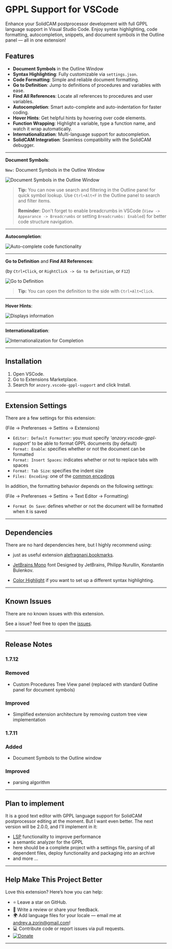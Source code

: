 # GPPL Support for VSCode

Enhance your SolidCAM postprocessor development with full GPPL language support in Visual Studio Code. Enjoy syntax highlighting, code formatting, autocompletion, snippets, and document symbols in the Outline panel — all in one extension!

## Features

- **Document Symbols** in the Outline Window
- **Syntax Highlighting**: Fully customizable via `settings.json`.
- **Code Formatting**: Simple and reliable document formatting.
- **Go to Definition**: Jump to definitions of procedures and variables with ease.
- **Find All References**: Locate all references to procedures and user variables.
- **Autocompletion**: Smart auto-complete and auto-indentation for faster coding.
- **Hover Hints**: Get helpful hints by hovering over code elements.
- **Function Wrapping**: Highlight a variable, type a function name, and watch it wrap automatically.
- **Internationalization**: Multi-language support for autocompletion.
- **SolidCAM Integration**: Seamless compatibility with the SolidCAM debugger.

---

**Document Symbols**:

`New:` Document Symbols in the Outline Window

![Document Symbols in the Outline Window](https://github.com/anzory/vscode-gppl-support/blob/master/images/screens/documentSymbols.png?raw=true)

> **Tip:** You can now use search and filtering in the Outline panel for quick symbol lookup. Use `Ctrl+Alt+F` in the Outline panel to search and filter items.
>
> **Reminder:** Don't forget to enable breadcrumbs in VSCode (`View -> Appearance -> Breadcrumbs` or setting `Breadcrumbs: Enabled`) for better code structure navigation.

---

**Autocompletion**:

![Auto-complete code functionality](https://github.com/anzory/vscode-gppl-support/blob/master/images/screens/auto-complete-functionality.gif?raw=true)

---

**Go to Definition** and **Find All References**:

(by `Ctrl+Click`, or `RightClick -> Go to Definition`, or `F12`)

![Go to Definition](https://github.com/anzory/vscode-gppl-support/blob/master/images/screens/goto-definition.gif?raw=true)

> **Tip:** You can open the definition to the side with `Ctrl+Alt+Click`.

---

**Hover Hints**:

![Displays information](https://github.com/anzory/vscode-gppl-support/blob/master/images/screens/info-when-hover.gif?raw=true)

---

**Internationalization**:

![Internationalization for Completion](https://github.com/anzory/vscode-gppl-support/blob/master/images/screens/internationalization.gif?raw=true)

---

## Installation

1. Open VSCode.
2. Go to Extensions Marketplace.
3. Search for `anzory.vscode-gppl-support` and click Install.

---

## Extension Settings

There are a few settings for this extension:

(File -> Preferenses -> Settins -> Extensions)

- `Editor: Default Formatter`: you must specify _'anzory.vscode-gppl-support'_ to be able to format GPPL documents (by default)
- `Format: Enable`: specifies whether or not the document can be formatted
- `Format: Insert Spaces`: indicates whether or not to replace tabs with spaces
- `Format: Tab Size`: specifies the indent size
- `Files: Encoding`: one of the [common encodings](https://en.wikipedia.org/wiki/Character_encoding#Common_character_encodings)

In addition, the formatting behavior depends on the following settings:

(File -> Preferenses -> Settins -> Text Editor -> Formatting)

- `Format On Save`: defines whether or not the document will be formatted when it is saved

---

## Dependencies

There are no hard dependencies here, but I highly recommend using:

- just as useful extension [alefragnani.bookmarks](https://marketplace.visualstudio.com/items?itemName=alefragnani.bookmarks).

- [JetBrains Mono](https://fonts.google.com/specimen/JetBrains+Mono?preview.text_type=custom) font Designed by JetBrains, Philipp Nurullin, Konstantin Bulenkov.

- [Color Highlight](https://marketplace.visualstudio.com/items?itemName=naumovs.color-highlight) if you want to set up a different syntax highlighting.

---

## Known Issues

There are no known issues with this extension.

See a issue? feel free to open the [issues](https://github.com/anzory/vscode-gppl-support/issues/new/choose).

---

## Release Notes

### 1.7.12

### Removed

- Custom Procedures Tree View panel (replaced with standard Outline panel for document symbols)

### Improved

- Simplified extension architecture by removing custom tree view implementation

### 1.7.11

### Added

- Document Symbols to the Outline window

### Improved

- parsing algorithm

---

## Plan to implement

It is a good text editor with GPPL language support for SolidCAM postprocessor editing at the moment. But I want even better. The next version will be 2.0.0, and I'll implement in it:

- [LSP](https://code.visualstudio.com/api/language-extensions/overview#language-server-protocol) functionality to improve performance
- a semantic analyzer for the GPPL
- here should be a complete project with a settings file, parsing of all dependent files, deploy functionality and packaging into an archive
- and more ...

---

## Help Make This Project Better

Love this extension? Here’s how you can help:

- ⭐ Leave a star on GitHub.
- 📝 Write a review or share your feedback.
- 🌍 Add language files for your locale — email me at <andrey.a.zorin@gmail.com>!
- 💻 Contribute code or report issues via pull requests.
- [![Donate](https://img.shields.io/badge/Donate-PayPal-green.svg)](https://paypal.me/anzory?locale.x=en_EN)

---
